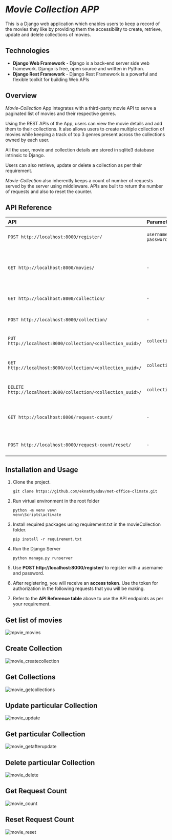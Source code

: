 
# *Movie Collection APP*

This is a Django web application which enables users to keep a record of the movies they like by providing them the accessibility to create, retrieve, update and delete collections of movies.






## Technologies

- **Django Web Framework** - Django is a back-end server side web framework. Django is free, open source and written in Python.
- **Django Rest Framework** - Django Rest Framework is a powerful and flexible toolkit for building Web APIs



## Overview

*Movie-Collection* App integrates with a third-party movie API to serve a paginated list of movies and their respective genres.

Using the REST APIs of the App, users can view the movie details and add them to their collections.
It also allows users to create multiple collection of movies while keeping a track of top 3 genres present across the collections owned by each user.

All the user, movie and collection details are stored in sqlite3 database intrinsic to Django. 

Users can also retrieve, update or delete a collection as per their requirement.

*Movie-Collection* also inherently keeps a count of number of requests served by the server using middleware. APIs are built to return the number of requests and also to reset the counter.














## API Reference



|   API  | Parameter     | Description                |
| :-------- | :------- | :------------------------- |
| `POST http://localhost:8000/register/` | `username, password` | **Required** for registration |
| `GET http://localhost:8000/movies/` | `-` | Return paginated list of movies from 3rd party API |
| `GET http://localhost:8000/collection/` | `-` | Return all collections of user |
| `POST http://localhost:8000/collection/` | `-` | Creates a collection of movies |
| `PUT http://localhost:8000/collection/<collection_uuid>/` | `collection_uuid` |Update the particular collection |
| `GET http://localhost:8000/collection/<collection_uuid>/` | `collection_uuid` |Returns data of the particular collection |
| `DELETE http://localhost:8000/collection/<collection_uuid>/` | `collection_uuid` | Deletes the particular collection|
| `GET http://localhost:8000/request-count/` | `-` |Returns the counter number of request served|
| `POST http://localhost:8000/request-count/reset/` | `-` |Resets the request counter |



## Installation and Usage

1. Clone the project.
    ```
    git clone https://github.com/eknathyadav/met-office-climate.git
    ```

2. Run virtual environment in the root folder
    ```
    python -m venv vevn
    venv\Scripts\activate
    ```

3. Install required packages using requirement.txt in the movieCollection folder.

    ```
    pip install -r requirement.txt
    ```


4. Run the Django Server
    ```
    python manage.py runserver
    ```

5. Use **POST http://localhost:8000/register/** to register with a username and password.

6. After registering, you will receive an **access token**. Use the token for authorization in the following requests that you will be making.



7. Refer to the **API Reference table** above to use the API endpoints as per your requirement. 




## Get list of movies
![mpvie_movies](https://user-images.githubusercontent.com/55498772/215168400-20c9ab7c-e814-4a3a-a215-7ca400825882.JPG)

## Create Collection
![movie_createcollection](https://user-images.githubusercontent.com/55498772/215169892-eab58c74-2957-4c5b-b0a1-2bc7741d1ea1.JPG)

## Get Collections
![movie_getcollections](https://user-images.githubusercontent.com/55498772/215176814-9d34e4b5-97fe-4abc-852f-6ef606a2fb2c.JPG)

## Update particular Collection
![movie_update](https://user-images.githubusercontent.com/55498772/215177801-db69b3ac-48a2-4fe0-b789-5a490b116905.JPG)

## Get particular Collection

![movie_getafterupdate](https://user-images.githubusercontent.com/55498772/215177976-978e948a-4f9b-4648-99d8-2ae2596776a2.JPG)

## Delete particular Collection
![movie_delete](https://user-images.githubusercontent.com/55498772/215178203-e2a5bab4-5496-43f2-9896-78ed7961a3e4.JPG)


## Get Request Count
![movie_count](https://user-images.githubusercontent.com/55498772/215178591-ee7e8d08-5674-4729-b807-ae97c58e49da.JPG)

## Reset Request Count

![movie_reset](https://user-images.githubusercontent.com/55498772/215178808-e53afd63-f4ee-4d9c-b1e7-a12de4151dc0.JPG)
